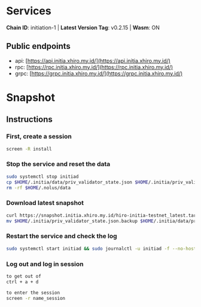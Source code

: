 # Services

**Chain ID**: initiation-1 | **Latest Version Tag**: v0.2.15 | **Wasm**: ON


## Public endpoints

* api: [https://api.initia.xhiro.my.id/](https://api.initia.xhiro.my.id/)
* rpc: [https://rpc.initia.xhiro.my.id/](https://rpc.initia.xhiro.my.id/)
* grpc: [https://grpc.initia.xhiro.my.id/](https://grpc.initia.xhiro.my.id/)

# Snapshot

## Instructions

### First, create a session

```bash
screen -R install
```

### Stop the service and reset the data

```bash
sudo systemctl stop initiad
cp $HOME/.initia/data/priv_validator_state.json $HOME/.initia/priv_validator_state.json.backup
rm -rf $HOME/.nolus/data
```

### Download latest snapshot

```bash
curl https://snapshot.initia.xhiro.my.id/hiro-initia-testnet_latest.tar.lz4 | lz4 -dc - | tar -xf - -C $HOME/.initi
mv $HOME/.initia/priv_validator_state.json.backup $HOME/.initia/data/priv_validator_state.json
```

### Restart the service and check the log

```bash
sudo systemctl start initiad && sudo journalctl -u initiad -f --no-hostname -o cat
```
### Log out and log in session

```bash
to get out of
ctrl + a + d

to enter the session
screen -r name_session
```


